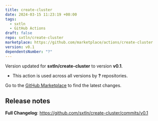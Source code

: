 ```yaml
---
title: create-cluster
date: 2024-03-15 11:23:19 +00:00
tags:
  - sxtln
  - GitHub Actions
draft: false
repo: sxtln/create-cluster
marketplace: https://github.com/marketplace/actions/create-cluster
version: v0.1
dependentsNumber: "?"
---
```



Version updated for **sxtln/create-cluster** to version **v0.1**.
- This action is used across all versions by **?** repositories.

Go to the [GitHub Marketplace](https://github.com/marketplace/actions/create-cluster) to find the latest changes.

## Release notes

**Full Changelog**: https://github.com/sxtln/create-cluster/commits/v0.1
